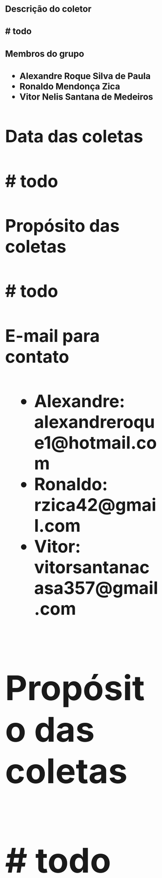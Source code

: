 <h1>
	Descrição do coletor
<h1/>

<p>
# todo
<p/>

<h1>
	Membros do grupo
<h1/>

<span>
	<ul>
	  <li>Alexandre Roque Silva de Paula</li>
	  <li>Ronaldo Mendonça Zica</li>
	  <li>Vitor Nelis Santana de Medeiros</li>
	</ul>
<span/>

<h1>
	Data das coletas
<h1/>

<p>
# todo
<p/>

<h1>
	Propósito das coletas
<h1/>

<p>
# todo
<p/>

<h1>
	E-mail para contato
<h1/>

<span>
	<ul>
		<li>Alexandre: alexandreroque1@hotmail.com</li>
		<li>Ronaldo: rzica42@gmail.com</li>
		<li>Vitor: vitorsantanacasa357@gmail.com</li>
	</ul>
<span/>
	
<h1>
	Propósito das coletas
<h1/>

<p>
# todo
<p/>
